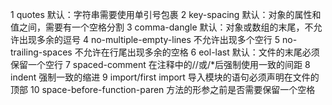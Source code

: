 1	quotes	默认：字符串需要使用单引号包裹
2	key-spacing	默认：对象的属性和值之间，需要有一个空格分割
3	comma-dangle	默认：对象或数组的末尾，不允许出现多余的逗号
4	no-multiple-empty-lines	不允许出现多个空行
5	no-trailing-spaces	不允许在行尾出现多余的空格
6	eol-last	默认：文件的末尾必须保留一个空行
7	spaced-comment	在注释中的//或/*后强制使用一致的间距
8	indent	强制一致的缩进
9	import/first	import 导入模块的语句必须声明在文件的顶部
10	space-before-function-paren	方法的形参之前是否需要保留一个空格